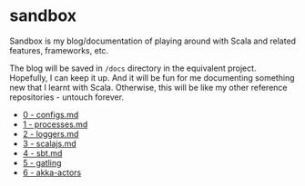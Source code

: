 # sandbox

Sandbox is my blog/documentation of playing around with Scala and related 
features, frameworks, etc. 

The blog will be saved in `/docs` directory in the equivalent project. 
Hopefully, I can keep it up. And it will be fun for me documenting something new 
that I learnt with Scala. Otherwise, this will be like my other reference 
repositories - untouch forever. 

- [0 - configs.md](https://github.com/kasonchan/sandbox/blob/master/initials/docs/0%20-%20configs.md)
- [1 - processes.md](https://github.com/kasonchan/sandbox/blob/master/initials/docs/1%20-%20processes.md)
- [2 - loggers.md](https://github.com/kasonchan/sandbox/blob/master/initials/docs/2%20-%20loggers.md)
- [3 - scalajs.md](https://github.com/kasonchan/sandbox/blob/master/initials/docs/3%20-%20scalajs.md)
- [4 - sbt.md](https://github.com/kasonchan/sandbox/blob/master/initials/docs/4%20-%20sbt.md)
- [5 - gatling](https://github.com/kasonchan/sandbox/blob/gatling/README.md)
- [6 - akka-actors](https://github.com/kasonchan/sandbox/blob/akka-actors/akka-actors/README.md)
